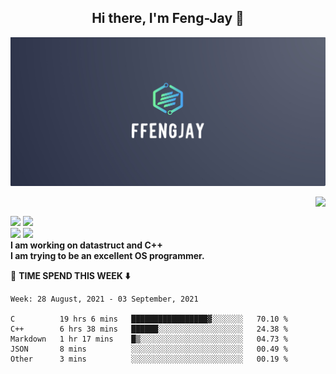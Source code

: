 <h2 align="center"> Hi there, I'm Feng-Jay 👋 </h2>  

![](https://github.com/Feng-Jay/DataStruct/blob/master/Image/1.png)  

<img align="right" src="https://github-readme-stats.vercel.app/api?username=Feng-Jay&show_icons=true&icon_color=CE1D2D&text_color=718096&bg_color=ffffff&hide_title=true" />


&emsp;

![](https://visitor-badge.glitch.me/badge?page_id=Feng-Jay.readme)
![](https://img.shields.io/badge/Concentrate-Cpp-blue)  
![](https://img.shields.io/badge/Rust-primer-orange)
![](https://img.shields.io/badge/Target-OS-9cf)  
**I am working on datastruct and C++**  
**I am trying to be an excellent OS programmer.**  


📘 **TIME SPEND THIS WEEK ⬇️**
<!--START_SECTION:waka-->
```text
Week: 28 August, 2021 - 03 September, 2021

C          19 hrs 6 mins   █████████████████▓░░░░░░░   70.10 % 
C++        6 hrs 38 mins   ██████░░░░░░░░░░░░░░░░░░░   24.38 % 
Markdown   1 hr 17 mins    █▒░░░░░░░░░░░░░░░░░░░░░░░   04.73 % 
JSON       8 mins          ░░░░░░░░░░░░░░░░░░░░░░░░░   00.49 % 
Other      3 mins          ░░░░░░░░░░░░░░░░░░░░░░░░░   00.19 % 
```
<!--END_SECTION:waka-->
